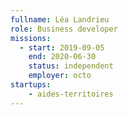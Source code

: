 ```yaml
---
fullname: Léa Landrieu
role: Business developer
missions:
  - start: 2019-09-05
    end: 2020-06-30
    status: independent
    employer: octo
startups:
    - aides-territoires
---
```

